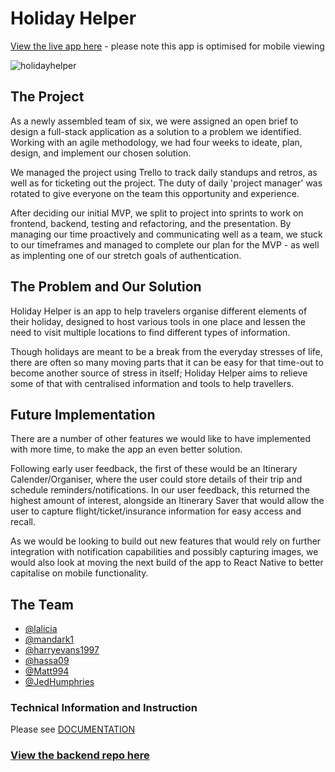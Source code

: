 # Holiday Helper

[View the live app here](https://holiday-helper.netlify.app/) - please note this app is optimised for mobile viewing

![holidayhelper](https://user-images.githubusercontent.com/102915959/185924205-dd7aaf26-4213-4d40-9d44-72d2f617809e.JPG)

## The Project

As a newly assembled team of six, we were assigned an open brief to design a full-stack application as a solution to a problem we identified. Working with an agile methodology, we had four weeks to ideate, plan, design, and implement our chosen solution.

We managed the project using Trello to track daily standups and retros, as well as for ticketing out the project. The duty of daily 'project manager' was rotated to give everyone on the team this opportunity and experience.

After deciding our initial MVP, we split to project into sprints to work on frontend, backend, testing and refactoring, and the presentation. By managing our time proactively and communicating well as a team, we stuck to our timeframes and managed to complete our plan for the MVP - as well as implenting one of our stretch goals of authentication.

## The Problem and Our Solution

Holiday Helper is an app to help travelers organise different elements of their holiday, designed to host various tools in one place and lessen the need to visit multiple locations to find different types of information.

Though holidays are meant to be a break from the everyday stresses of life, there are often so many moving parts that it can be easy for that time-out to become another source of stress in itself; Holiday Helper aims to relieve some of that with centralised information and tools to help travellers.

## Future Implementation

There are a number of other features we would like to have implemented with more time, to make the app an even better solution.

Following early user feedback, the first of these would be an Itinerary Calender/Organiser, where the user could store details of their trip and schedule reminders/notifications. In our user feedback, this returned the highest amount of interest, alongside an Itinerary Saver that would allow the user to capture flight/ticket/insurance information for easy access and recall.

As we would be looking to build out new features that would rely on further integration with notification capabilities and possibly capturing images, we would also look at moving the next build of the app to React Native to better capitalise on mobile functionality.

## The Team

- [@lalicia](https://www.github.com/lalicia)
- [@mandark1](https://www.github.com/mandark1)
- [@harryevans1997](https://github.com/harryevans1997)
- [@hassa09](https://github.com/hassa09)
- [@Matt994](https://github.com/Matt994)
- [@JedHumphries](https://github.com/JedHumphries)

### Technical Information and Instruction

Please see [DOCUMENTATION](./DOCUMENTATION.md)

### [View the backend repo here](https://github.com/lalicia/holiday_helper_backend)
